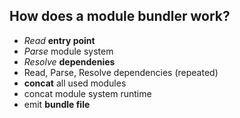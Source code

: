## How does a module bundler work?

* *Read* **entry point**
* *Parse* module system
* *Resolve* **dependenies**
* Read, Parse, Resolve dependencies (repeated)
* **concat** all used modules
* concat module system runtime
* emit **bundle file**